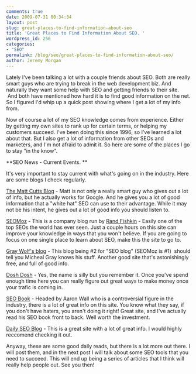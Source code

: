 ```yaml
---
comments: true
date: 2009-07-31 00:34:34
layout: post
slug: great-places-to-find-information-about-seo
title: 'Great Places to Find Information About SEO. '
wordpress_id: 256
categories:
- "SEO"
permalink: /blog/seo/great-places-to-find-information-about-seo/
author: Jeremy Morgan
---
```


Lately I've been talking a lot with a couple friends about SEO. Both are really smart guys who are trying to break in the web development biz. And naturally they want some help with SEO and getting friends to their site.  And both have mentioned how hard it is to find good information on the net. So I figured I'd whip up a quick post showing where I get a lot of my info from.

Now of course a lot of my SEO knowledge comes from experience. Either by getting my own sites to rank up for certain terms, or helping my customers succeed. I've been doing this since 1996, so I've learned a lot about that. But I also get a lot of information from other SEOs and marketers, and I'm not afraid to admit it. So here are some of the places I go to stay "in the know".

**SEO News - Current Events. **

It's very important to stay current with what's going on in the industry. Here are some blogs I check regularly.

[The Matt Cutts Blog](http://www.mattcutts.com/blog/) - Matt is not only a really smart guy who gives out a lot of info, but he actually works for Google. And he gives you a lot of good information that a "white hat" SEO can use to their advantage. While it may not be his intent, he gives out a lot of good info you should listen to.

[SEOMoz](http://www.seomoz.org/blog) - This is a company blog run by [Rand Fishkin](http://www.seomoz.org/team/randfish) - Easily one of the top SEOs the world has ever seen. Just a couple hours on this site can improve your knowledge in ways that you won't believe. If you are going to focus on one single place to learn about SEO, make this the site to go to.

[Gray Wolf's blog](http://www.wolf-howl.com/) - This blog being #2 for "SEO blog" (SEOMoz is #1)  should tell you Micheal Gray knows his stuff. Another good site that's astonishingly free, and full of good info.

[Dosh Dosh](http://www.doshdosh.com/) - Yes, the name is silly but you remember it. Once you've spend enough time here you can really figure out great ways to make money once your trafic is coming in.

[SEO Book](http://www.seobook.com/blog) - Headed by Aaron Wall who is a controversial figure in the industry, there is a lot of great info on this site. You know what they say, if you don't have haters, you aren't doing it right! Great site, and I've actually read his SEO book front to back. Well worth the investment.

[ Daily SEO Blog](http://www.dailyseoblog.com/) - This is a great site with a lot of great info. I would highly reccomend checking it out.

Anyway, these are some good daily reads, but there is a lot more out there. I will post them, and in the next post I will talk about some SEO tools that you need to succeed. This will end up being a series of articles that I think will really help people out. See you then!
